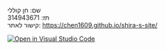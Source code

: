שם: חן קוללי
</br>
תז: 314943671
</br>
קישור לאתר:
https://chen1609.github.io/shira-s-site/

[![Open in Visual Studio Code](https://classroom.github.com/assets/open-in-vscode-c66648af7eb3fe8bc4f294546bfd86ef473780cde1dea487d3c4ff354943c9ae.svg)](https://classroom.github.com/online_ide?assignment_repo_id=7636929&assignment_repo_type=AssignmentRepo)
